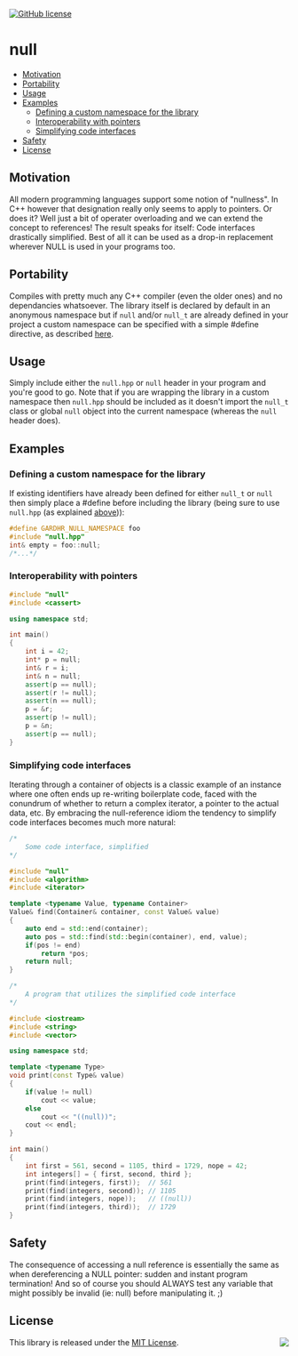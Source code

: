 [![GitHub license](https://img.shields.io/badge/license-MIT-blue.svg)](https://raw.githubusercontent.com/gardhr/null/master/LICENSE.MIT)
# null
- [Motivation](#motivation)
- [Portability](#portability)
- [Usage](#usage)
- [Examples](#examples)
  - [Defining a custom namespace for the library](#defining-a-custom-namespace-for-the-library)
  - [Interoperability with pointers](#interoperability-with-pointers)
  - [Simplifying code interfaces](#simplifying-code-interfaces)
- [Safety](#safety)
- [License](#license)
## Motivation
All modern programming languages support some notion of "nullness". In C++ however that designation really only seems to apply to pointers. Or does it? Well just a bit of operater overloading and we can extend the concept to references! The result speaks for itself: Code interfaces drastically simplified. Best of all it can be used as a drop-in replacement wherever NULL is used in your programs too.

## Portability
Compiles with pretty much any C++ compiler (even the older ones) and no dependancies whatsoever. The library itself is declared by default in an anonymous namespace but if `null` and/or `null_t` are already defined in your project a custom namespace can be specified with a simple #define directive, as described [here](#defining-a-custom-namespace-for-the-library).
## Usage
Simply include either the `null.hpp` or `null` header in your program and you're good to go. Note that if you are wrapping the library in a custom namespace then `null.hpp` should be included as it doesn't import the `null_t` class or global `null` object into the current namespace (whereas the `null` header does). 
## Examples
### Defining a custom namespace for the library
If existing identifiers have already been defined for either `null_t` or `null` then simply place a #define before including the library (being sure to use `null.hpp` (as explained [above](#usage))):
```cpp
#define GARDHR_NULL_NAMESPACE foo
#include "null.hpp"
int& empty = foo::null;
/*...*/
```
### Interoperability with pointers
```cpp
#include "null"
#include <cassert>

using namespace std;

int main()
{
    int i = 42;
    int* p = null;
    int& r = i;
    int& n = null;
    assert(p == null);
    assert(r != null);
    assert(n == null);
    p = &r;
    assert(p != null);
    p = &n;
    assert(p == null);
}
```
### Simplifying code interfaces
Iterating through a container of objects is a classic example of an instance where one often ends up re-writing boilerplate code, faced with the conundrum of whether to return a complex iterator, a pointer to the actual data, etc. By embracing the null-reference idiom the tendency to simplify code interfaces becomes much more natural:
```cpp
/*
    Some code interface, simplified
*/

#include "null"
#include <algorithm>
#include <iterator>

template <typename Value, typename Container>
Value& find(Container& container, const Value& value)
{
    auto end = std::end(container);
    auto pos = std::find(std::begin(container), end, value);
    if(pos != end)
        return *pos;
    return null;
}

/*
    A program that utilizes the simplified code interface 
*/

#include <iostream>
#include <string>
#include <vector>

using namespace std;

template <typename Type>
void print(const Type& value)
{
    if(value != null)
        cout << value;
    else
        cout << "((null))";
    cout << endl;
}

int main()
{
    int first = 561, second = 1105, third = 1729, nope = 42;
    int integers[] = { first, second, third };
    print(find(integers, first));  // 561
    print(find(integers, second)); // 1105
    print(find(integers, nope));   // ((null))
    print(find(integers, third));  // 1729
}
```
## Safety
The consequence of accessing a null reference is essentially the same as when dereferencing a NULL pointer: sudden and instant program termination! And so of course you should ALWAYS test any variable that might possibly be invalid (ie: null) before manipulating it. ;)
## License
<img align="right" src="http://opensource.org/trademarks/opensource/OSI-Approved-License-100x137.png">

This library is released under the [MIT License](http://opensource.org/licenses/MIT).
